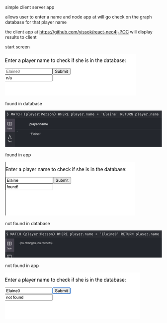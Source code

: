 simple client server app

allows user to enter a name and node app at will go check on the graph database for that player name

the client app at https://github.com/yissok/react-neo4j-POC will display results to client

start screen

![alt text](https://github.com/yissok/react-neo4j-POC/blob/master/img/start.png)

found in database

![alt text](https://github.com/yissok/react-neo4j-POC/blob/master/img/founddb.png)

found in app

![alt text](https://github.com/yissok/react-neo4j-POC/blob/master/img/found.png)

not found in database

![alt text](https://github.com/yissok/react-neo4j-POC/blob/master/img/notfounddb.png)

not found in app

![alt text](https://github.com/yissok/react-neo4j-POC/blob/master/img/notfound.png)